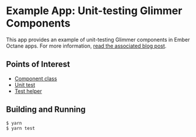 # Example App: Unit-testing Glimmer Components

This app provides an example of unit-testing Glimmer components in Ember Octane apps. For more information, [read the associated blog post](https://timgthomas.com/2019/11/unit-testing-glimmer-components/).

## Points of Interest

* [Component class](//github.com/timgthomas/unit-testing-glimmer-components/blob/master/app/pods/components/test/component.js)
* [Unit test](//github.com/timgthomas/unit-testing-glimmer-components/blob/master/tests/unit/pods/components/test/component-test.js)
* [Test helper](//github.com/timgthomas/unit-testing-glimmer-components/blob/master/tests/helpers/create-component.js)

## Building and Running

```
$ yarn
$ yarn test
```
